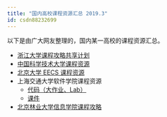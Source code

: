 ```yaml
---
title: "国内高校课程资源汇总 2019.3"
id: csdn88232699
---
```


以下是由广大网友整理的，国内某一高校的课程资源汇总。

*   [浙江大学课程攻略共享计划](https://github.com/QSCTech/zju-icicles)
*   [中国科学技术大学课程资源](https://github.com/USTC-Resource/USTC-Course)
*   [北京大学 EECS 课程资源](https://github.com/EECS-PKU-XSB/Shared-learning-materials)
*   上海交通大学软件学院课程资源
    *   [代码（大作业、Lab）](https://github.com/SJTU-SE/awesome-se)
    *   [课件](https://github.com/sjtu-se-courseware/sjtu-se-courseware)
*   [北京林业大学信息学院课程攻略](https://github.com/bljx/BFU-leaf)